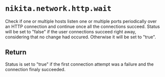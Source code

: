 
# `nikita.network.http.wait`

Check if one or multiple hosts listen one or multiple ports periodically over an
HTTP connection and continue once all the connections succeed. Status will be
set to "false" if the user connections succeed right away, considering that no
change had occured. Otherwise it will be set to "true".   

## Return

Status is set to "true" if the first connection attempt was a failure and the 
connection finaly succeeded.
